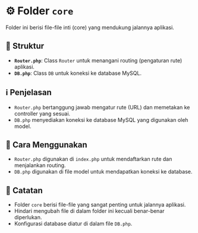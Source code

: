 # ⚙️ Folder `core`

Folder ini berisi file-file inti (core) yang mendukung jalannya aplikasi.

## 📁 Struktur

-   **`Router.php`**: Class `Router` untuk menangani routing (pengaturan rute) aplikasi.
-   **`DB.php`**: Class `DB` untuk koneksi ke database MySQL.

## ℹ️ Penjelasan

-   `Router.php` bertanggung jawab mengatur rute (URL) dan memetakan ke controller yang sesuai.
-   `DB.php` menyediakan koneksi ke database MySQL yang digunakan oleh model.

## 🚀 Cara Menggunakan

-   `Router.php` digunakan di `index.php` untuk mendaftarkan rute dan menjalankan routing.
-   `DB.php` digunakan di file model untuk mendapatkan koneksi ke database.

## 📝 Catatan

-   Folder `core` berisi file-file yang sangat penting untuk jalannya aplikasi.
-   Hindari mengubah file di dalam folder ini kecuali benar-benar diperlukan.
-   Konfigurasi database diatur di dalam file `DB.php`.